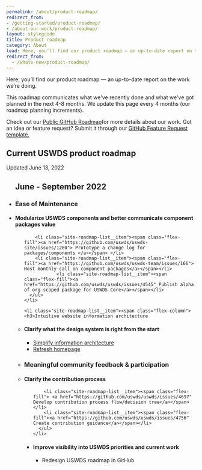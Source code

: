 ```yaml
---
permalink: /about/product-roadmap/
redirect_from:
- /getting-started/product-roadmap/
- /about-our-work/product-roadmap/
layout: styleguide
title: Product roadmap
category: About
lead: Here, you’ll find our product roadmap — an up-to-date report on the work we’re doing.
redirect_from:
  - /whats-new/product-roadmap/
---
```


Here, you’ll find our product roadmap — an up-to-date report on the work we’re doing.

This roadmap communicates what we've recently done and what we've got planned in the next 4-8 months. We update this page every 4 months (our roadmap planning increments). 

Check out our <a href="https://github.com/orgs/uswds/projects/8/views/1"> Public GitHub Roadmap</a>for more details about our work.
Got an idea or feature request? Submit it through our <a href="https://github.com/uswds/uswds/issues/new?assignees=&labels=type%3A+feature+request&template=feature_request.md&title="> GitHub Feature Request template.</a>

<!-- TODO: Make these into issues; add roadmap project board
You can also <a href="https://github.com/uswds/uswds/milestone/52" view our product roadmap goals on GitHub</a>. -->

<h2>Current USWDS product roadmap</h2>
<p><span class="usa-tag label-done margin-left-0">Updated June 13, 2022</span></p>

<div class="maxw-tablet margin-top-5">
  <ul class="site-roadmap-list">
  <h2>June - September 2022</h2>
    <li class="site-roadmap-list__item"><span class="flex-column"><h3>Ease of Maintenance</h3></span>
    <li class="site-roadmap-list__item"><span class="flex-column"><h4>Modularize USWDS components and better communicate component packages value</h4></span>
      <ul class="site-roadmap-list__sublist">

        <li class="site-roadmap-list__item"><span class="flex-fill"><a href="https://github.com/uswds/uswds-site/issues/1280"> Prototype a change log for packages/components </a></span> </li>
        <li class="site-roadmap-list__item"><span class="flex-fill"><a href="https://github.com/uswds/uswds-team/issues/166"> Host monthly call on component packages</a></span></li>
                <li class="site-roadmap-list__item"><span class="flex-fill"><a href="https://github.com/uswds/uswds/issues/4545" Publish alpha of org scoped package for USWDS Core</a></span></li>
      </ul>
    </li>

    <li class="site-roadmap-list__item"><span class="flex-column"><h3>Intuitive website information architecture
</h3></span>
<li class="site-roadmap-list__item"><span class="flex-column"><h4>Clarify what the design system is right from the start
</h4></span>
      <ul class="site-roadmap-list__sublist">
        <li class="site-roadmap-list__item"><span class="flex-fill"><a href="https://github.com/uswds/uswds-site/issues/1640"> Simplify information architecture </a>
</span></li>
        <li class="site-roadmap-list__item"><span class="flex-fill"><a href="https://github.com/uswds/uswds/issues/1637"> Refresh homepage</a></span> </li>
      </ul>
    </li>

<li class="site-roadmap-list__item"><span class="flex-column"><h3>Meaningful community feedback & participation</h3></span>
    <li class="site-roadmap-list__item"><span class="flex-column"><h4>Clarify the contribution process</h4></span>
      <ul class="site-roadmap-list__sublist">

        <li class="site-roadmap-list__item"><span class="flex-fill"> <a href="https://github.com/uswds/uswds/issues/4697" Develop contribution process flow/decision tree</a></span> </li>
        <li class="site-roadmap-list__item"><span class="flex-fill"><a href="https://github.com/uswds/uswds/issues/4756" Create contribution guidance</a></span></li>
      </ul>
    </li>

<li class="site-roadmap-list__item"><span class="flex-column"><h4>Improve visibility into USWDS priorities and current work</h4></span>
      <ul class="site-roadmap-list__sublist">
        <li class="site-roadmap-list__item"><span class="flex-fill">Redesign USWDS roadmap in GitHub</span> </li>
      </ul>
    </li>

  </ul>
</div>
